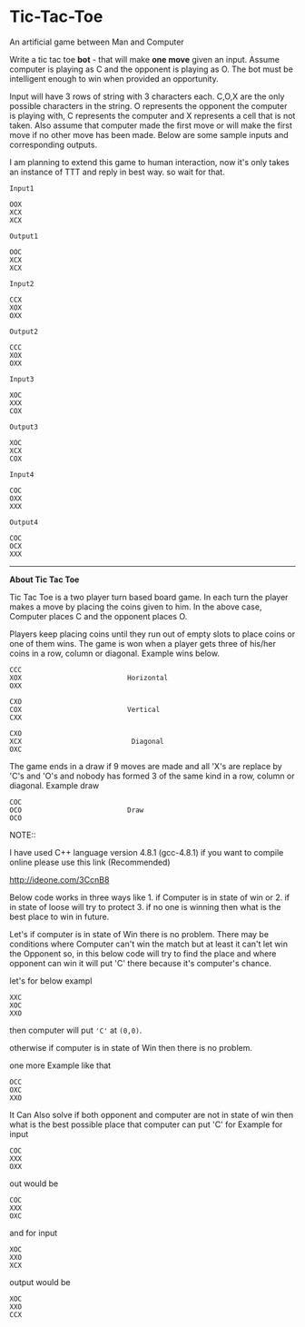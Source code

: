 Tic-Tac-Toe
===========

An artificial game between Man and Computer 

Write a tic tac toe **bot** - that will make **one move** given an input. Assume computer is playing as C 
and the opponent is playing as O. The bot must be intelligent enough to win when provided an opportunity. 
 
Input will have 3 rows of string with 3 characters each. C,O,X are the only possible characters 
in the string. O represents the opponent the computer is playing with, C represents the computer and 
X represents a cell that is not taken. Also assume that computer made the first move or will make 
the first move if no other move has been made.  Below are some sample inputs and corresponding outputs.

I am planning to extend this game to human interaction, now it's only takes an instance of TTT and reply in best way.
so wait for that.
```
Input1

OOX
XCX
XCX
 
Output1

OOC
XCX
XCX
 
Input2

CCX
XOX
OXX
 
Output2

CCC
XOX
OXX
 
Input3

XOC
XXX
COX
 
Output3

XOC
XCX
COX
 
Input4

COC
OXX
XXX
 
Output4

COC
OCX
XXX
```
----------
 
 
**About Tic Tac Toe**
 
Tic Tac Toe is a two player turn based board game. In each turn the player makes a move 
by placing the coins given to him.  In the above case, Computer places C and the opponent places O. 
 
Players keep placing coins until they run out of empty slots to place coins or one of 
them wins. The game is won when a player gets three of his/her coins in a row, column or 
diagonal. Example wins below. 
``` 
CCC
XOX                          Horizontal
OXX
 
CXO
COX                          Vertical
CXX
 
CXO
XCX                           Diagonal
OXC
 ```
The game ends in a draw if 9 moves are made and all  'X's are replace by 'C's and 'O's 
and nobody has formed  3 of the same kind in a row, column or diagonal. Example draw
 ```
COC
OCO                          Draw
OCO
```


NOTE::

I have used C++ language version 4.8.1 (gcc-4.8.1)
if you want to compile online please use this link (Recommended)

http://ideone.com/3CcnB8

Below code works in three ways like 1. if Computer is in state of win or 2.   if in state of loose will try to protect
3. if no one is winning then what is the best place to win in future.

Let's if computer is in state of Win there is no problem.
There may be conditions where Computer can't win the match but at least it can't let win the Opponent so,
in this below code will try to find the place and where opponent can win it will put 'C' there because 
it's computer's chance.

let's for below exampl 
```
XXC
XOC
XXO
```
then computer will put ```'C'``` at ```(0,0)```.

otherwise if computer is in state of Win then there is no problem.

one more Example like that 
```
OCC
OXC
XXO        
```
It Can Also solve if both opponent and computer are not in state of win
then what is the best possible  place that computer can put 'C'
for Example for input 
```
COC
XXX
OXX
```
out would be 
```
COC
XXX
OXC
```

and for  input 
```
XOC
XXO
XCX
 ```
output would be 
```
XOC
XXO
CCX
```
